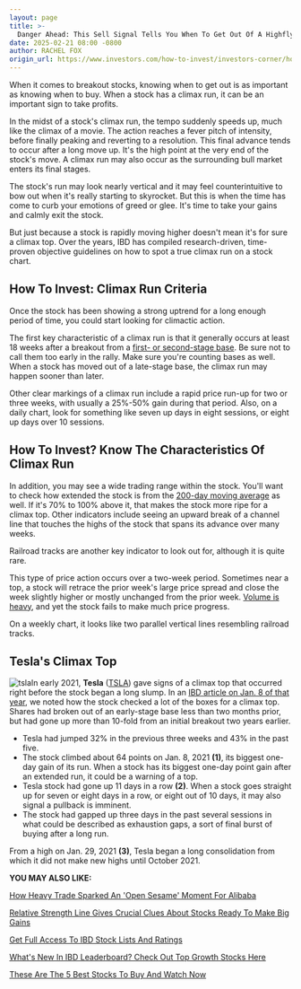 ```yaml
---
layout: page
title: >-
  Danger Ahead: This Sell Signal Tells You When To Get Out Of A Highflying Stock
date: 2025-02-21 08:00 -0800
author: RACHEL FOX
origin_url: https://www.investors.com/how-to-invest/investors-corner/how-to-invest-sell-signal-highflying-stocks/
---
```


When it comes to breakout stocks, knowing when to get out is as important as knowing when to buy. When a stock has a climax run, it can be an important sign to take profits.

In the midst of a stock's climax run, the tempo suddenly speeds up, much like the climax of a movie. The action reaches a fever pitch of intensity, before finally peaking and reverting to a resolution. This final advance tends to occur after a long move up. It's the high point at the very end of the stock's move. A climax run may also occur as the surrounding bull market enters its final stages.

The stock's run may look nearly vertical and it may feel counterintuitive to bow out when it's really starting to skyrocket. But this is when the time has come to curb your emotions of greed or glee. It's time to take your gains and calmly exit the stock.

But just because a stock is rapidly moving higher doesn't mean it's for sure a climax top. Over the years, IBD has compiled research-driven, time-proven objective guidelines on how to spot a true climax run on a stock chart.

## How To Invest: Climax Run Criteria

Once the stock has been showing a strong uptrend for a long enough period of time, you could start looking for climactic action.

The first key characteristic of a climax run is that it generally occurs at least 18 weeks after a breakout from a [first- or second-stage base](https://www.investors.com/how-to-invest/investors-corner/how-to-tell-if-a-growth-stocks-run-is-getting-too-old/). Be sure not to call them too early in the rally. Make sure you're counting bases as well. When a stock has moved out of a late-stage base, the climax run may happen sooner than later.

Other clear markings of a climax run include a rapid price run-up for two or three weeks, with usually a 25%-50% gain during that period. Also, on a daily chart, look for something like seven up days in eight sessions, or eight up days over 10 sessions.

## How To Invest? Know The Characteristics Of Climax Run

In addition, you may see a wide trading range within the stock. You'll want to check how extended the stock is from the [200-day moving average](https://www.investors.com/how-to-invest/investors-corner/moving-averages-provide-effective-tool-for-your-trading/) as well. If it's 70% to 100% above it, that makes the stock more ripe for a climax top. Other indicators include seeing an upward break of a channel line that touches the highs of the stock that spans its advance over many weeks.

Railroad tracks are another key indicator to look out for, although it is quite rare.

This type of price action occurs over a two-week period. Sometimes near a top, a stock will retrace the prior week's large price spread and close the week slightly higher or mostly unchanged from the prior week. [Volume is heavy](https://www.investors.com/how-to-invest/investors-corner/stock-chart-analysis-study-volume-in-bases/), and yet the stock fails to make much price progress.

On a weekly chart, it looks like two parallel vertical lines resembling railroad tracks.

## Tesla's Climax Top

![tsla](https://www.investors.com/wp-content/uploads/2025/02/IC022425-279x300.jpg)In early 2021, **Tesla** ([TSLA](https://research.investors.com/quote.aspx?symbol=TSLA)) gave signs of a climax top that occurred right before the stock began a long slump. In an [IBD article on Jan. 8 of that year](https://www.investors.com/research/ibd-stock-of-the-day/tesla-stock-flashes-climax-top-signals/), we noted how the stock checked a lot of the boxes for a climax top. Shares had broken out of an early-stage base less than two months prior, but had gone up more than 10-fold from an initial breakout two years earlier.

- Tesla had jumped 32% in the previous three weeks and 43% in the past five.
- The stock climbed about 64 points on Jan. 8, 2021 **(1)**, its biggest one-day gain of its run. When a stock has its biggest one-day point gain after an extended run, it could be a warning of a top.
- Tesla stock had gone up 11 days in a row **(2)**. When a stock goes straight up for seven or eight days in a row, or eight out of 10 days, it may also signal a pullback is imminent.
- The stock had gapped up three days in the past several sessions in what could be described as exhaustion gaps, a sort of final burst of buying after a long run.

From a high on Jan. 29, 2021 **(3)**, Tesla began a long consolidation from which it did not make new highs until October 2021.

**YOU MAY ALSO LIKE:**

[How Heavy Trade Sparked An 'Open Sesame' Moment For Alibaba](https://www.investors.com/how-to-invest/investors-corner/high-volume-key-open-sesame-moment-for-stock-move/)

[Relative Strength Line Gives Crucial Clues About Stocks Ready To Make Big Gains](https://www.investors.com/how-to-invest/investors-corner/relative-strength-line-gives-crucial-clues-about-stocks-ready-to-make-big-gains/)

[Get Full Access To IBD Stock Lists And Ratings](https://www.investors.com/product/ibd-digital/?artProdLink=IBD_Digital)

[What's New In IBD Leaderboard? Check Out Top Growth Stocks Here](https://www.investors.com/product/leaderboard/?artProdLink=Leaderboard)

[These Are The 5 Best Stocks To Buy And Watch Now](https://www.investors.com/research/best-stocks-to-buy-now/)
